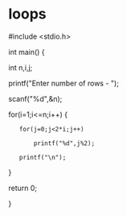 # loops
#include <stdio.h>

int main()  {

   int n,i,j;

   printf("Enter number of rows - ");

   scanf("%d",&n);

   for(i=1;i<=n;i++)   {

       for(j=0;j<2*i;j++)

           printf("%d",j%2);

       printf("\n");

   }

   return 0;

}
